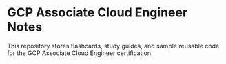 # GCP Associate Cloud Engineer Notes
This repository stores flashcards, study guides, and sample reusable code for the GCP Associate Cloud Engineer certification.
